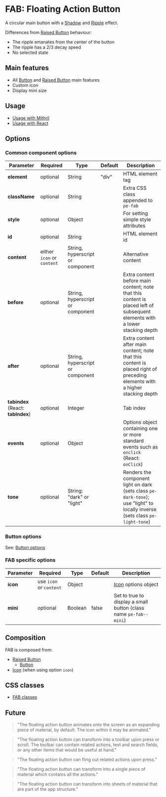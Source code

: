 # FAB: Floating Action Button

A circular main button with a [Shadow](shadow.md) and [Ripple](ripple.md) effect.

Differences from [Raised Button](raised-button.md) behaviour:

* The ripple emanates from the center of the button
* The ripple has a 2/3 decay speed
* No selected state


## Main features

* All [Button](button.md) and [Raised Button](raised-button.md) main features
* Custom icon
* Display mini size


## Usage

* [Usage with Mithril](mithril/fab.md)
* [Usage with React](react/fab.md)



## Options

### Common component options

| **Parameter** |  **Required** | **Type** | **Default** | **Description** |
| ------------- | -------------- | -------- | ----------- | --------------- |
| **element**   | optional | String | "div" | HTML element tag |
| **className** | optional | String |       | Extra CSS class appended to `pe-fab` |
| **style**     | optional | Object |       | For setting simple style attributes |
| **id**        | optional | String |       | HTML element id |
| **content**   | either `icon` or `content` | String, hyperscript or component |  | Alternative content |
| **before**    | optional | String, hyperscript or component | | Extra content before main content; note that this content is placed left of subsequent elements with a lower stacking depth |
| **after**     | optional | String, hyperscript or component | | Extra content after main content; note that this content is placed right of preceding elements with a higher stacking depth |
| **tabindex** (React: **tabIndex**)  | optional | Integer | | Tab index |
| **events**    | optional | Object | | Options object containing one or more standard events such as `onclick` (React: `onClick`) |
| **tone**      | optional       | String: "dark" or "light" |  | Renders the component light on dark (sets class `pe-dark-tone`); use "light" to locally inverse (sets class `pe-light-tone`) |

### Button options

See: [Button options](Button.md#options)

### FAB specific options

| **Parameter** |  **Required** | **Type** | **Default** | **Description** |
| ------------- | -------------- | -------- | ----------- | --------------- |
| **icon**      | use `icon` or `content` | Object |  | [Icon](Icon.md) options object |
| **mini**      | optional | Boolean | false | Set to true to display a small button (class name `pe-fab--mini`) |


## Composition

FAB is composed from:

* [Raised Button](raised-button.md)
  * [Button](button.md)
* [Icon](icon.md) (when using option `icon`)


## CSS classes

* [FAB classes](../../packages/polythene-css-classes/fab.js)


## Future

> "The floating action button animates onto the screen as an expanding piece of material, by default. The icon within it may be animated."

> "The floating action button can transform into a toolbar upon press or scroll. The toolbar can contain related actions, text and search fields, or any other items that would be useful at hand."

> "The floating action button can fling out related actions upon press."

> "The floating action button can transform into a single piece of material which contains all the actions."

> "The floating action button can transform into sheets of material that are part of the app structure."


